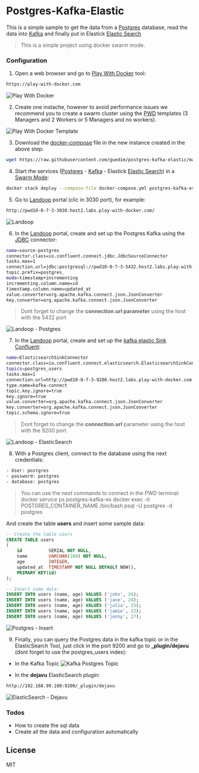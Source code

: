 # Postgres-Kafka-Elastic

This is a simple sample to get the data from a [Postgres](https://www.postgresql.org/) database,  read the data into [Kafka](https://kafka.apache.org/) and finally put in Elastick [Elastic Search](https://www.elastic.co/)

> This is a simple project using docker swarm mode.

### Configuration

1) Open a web browser and go to [Play With Docker](play-with-docker.com) tool:
```sh
https://play-with-docker.com
```

![Play With Docker](https://github.com/guedim/postgres-kafka-elastic/blob/master/resources/images/Docker5Mangers.png "Play With Docker")


2) Create one instache, however to avoid performance issues we recommend you to create a swarm cluster using the [PWD](play-with-docker.com) templates  (3 Managers and 2 Workers  or 5 Managers and no workers).

![Play With Docker Template](https://github.com/guedim/postgres-kafka-elastic/blob/master/resources/images/template.png "Play With Docker - Template")


3) Download the [docker-compose](https://docs.docker.com/compose/) file in the new instance created in the above step:
```sh
wget https://raw.githubusercontent.com/guedim/postgres-kafka-elastic/master/docker-compose.yml
```

4) Start the services ([Postgres](https://www.postgresql.org/) - [Kafka](https://kafka.apache.org/) - Elastick [Elastic Search](https://www.elastic.co/)) in a [Swarm Mode](https://docs.docker.com/engine/swarm/):
```sh
docker stack deploy --compose-file docker-compose.yml postgres-kafka-es
```
5) Go to [Landoop](http://www.landoop.com/) portal (clic in 3030 port), for example:

```sh
http://pwd10-0-7-3-3030.host2.labs.play-with-docker.com/
```

![Landoop](https://github.com/guedim/postgres-kafka-elastic/blob/master/resources/images/landoop.png "Landoop portal")

6) In the [Landoop](http://www.landoop.com/) portal, create and set up the Postgres Kafka  using the [JDBC](http://docs.confluent.io/current/connect/connect-jdbc/docs/index.html) connector:
```sh
name=source-postgres
connector.class=io.confluent.connect.jdbc.JdbcSourceConnector
tasks.max=1
connection.url=jdbc:postgresql://pwd10-0-7-3-5432.host2.labs.play-with-docker.com:5432/postgres?user=postgres&password=postgres
topic.prefix=postgres_
mode=timestamp+incrementing
incrementing.column.name=id
timestamp.column.name=updated_at
value.converter=org.apache.kafka.connect.json.JsonConverter
key.converter=org.apache.kafka.connect.json.JsonConverter
```
> Dont forget to change the **connection.url parameter** using the host with the 5432 port

![Landoop - Postgres](https://github.com/guedim/postgres-kafka-elastic/blob/master/resources/images/landoop-postgres.png "Landoop - Postgres")


7) In the [Landoop](http://www.landoop.com/) portal, create and set up the [kafka elastic Sink Confluent](http://docs.confluent.io/current/connect/connect-elasticsearch/docs/elasticsearch_connector.html):
```sh
name=ElasticsearchSinkConnector
connector.class=io.confluent.connect.elasticsearch.ElasticsearchSinkConnector
topics=postgres_users
tasks.max=1
connection.url=http://pwd10-0-7-3-9200.host2.labs.play-with-docker.com:9200
type.name=kafka-connect
topic.key.ignore=true
key.ignore=true
value.converter=org.apache.kafka.connect.json.JsonConverter
key.converter=org.apache.kafka.connect.json.JsonConverter
topic.schema.ignore=true
```
> Dont forget to change the **connection.url** parameter using the host with the 9200 port

![Landoop - ElasticSearch](https://github.com/guedim/postgres-kafka-elastic/blob/master/resources/images/landoop-es.png "Landoop - ElasticSearch")


8) With a Postgres client, connect to  the database using the next credentials:
```sh
- User: postgres
- password: postgres
- database: postgres
```
> You can use the next commands to connect in the PWD terminal:
> docker service ps postgres-kafka-es
> docker exec -it POSTGRES_CONTAINER_NAME /bin/bash
> psql -U postgres -d postgres

And create the table **users** and insert some sample data:


```sql
-- Create the table users
CREATE TABLE users
(
    id          SERIAL NOT NULL,
    name        VARCHAR(100) NOT NULL,
    age         INTEGER,
    updated_at  TIMESTAMP NOT NULL DEFAULT NOW(),
    PRIMARY KEY(id)
);

-- Insert some data:
INSERT INTO users (name, age) VALUES ('john', 26);
INSERT INTO users (name, age) VALUES ('jane', 24);
INSERT INTO users (name, age) VALUES ('julia', 25);
INSERT INTO users (name, age) VALUES ('jamie', 22);
INSERT INTO users (name, age) VALUES ('jenny', 27);
```

![Postgres - Insert](https://github.com/guedim/postgres-kafka-elastic/blob/master/resources/images/insrt-postgres.png "Postgres - Insert")


9) Finally, you can query the Postgres data in the kafka topic or in the ElasticSearch Tool, just click in the port 9200 and go to **_plugin/dejavu** (dont forget to use the postgres_users index):

- In the Kafka Topic
![Kafka Postgres Topic](https://github.com/guedim/postgres-kafka-elastic/blob/master/resources/images/Topic.png "Kafka Postgres topic")

- In the **dejavu**  ElasticSearch plugin:

```sh
http://192.168.99.100:9200/_plugin/dejavu
```

![ElasticSearch - Dejavu](https://github.com/guedim/postgres-kafka-elastic/blob/master/resources/images/elastic-dejavu.png "ElasticSearch - Dejavu")



### Todos

 - How to create the sql data
 - Create all the data and configuration automatically

License
----

MIT
